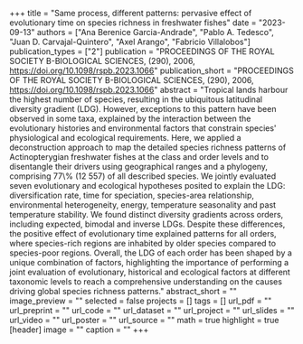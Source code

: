 +++
title = "Same process, different patterns: pervasive effect of evolutionary time on species richness in freshwater fishes"
date = "2023-09-13"
authors = ["Ana Berenice Garcia-Andrade", "Pablo A. Tedesco", "Juan D. Carvajal-Quintero", "Axel Arango", "Fabricio Villalobos"]
publication_types = ["2"]
publication = "PROCEEDINGS OF THE ROYAL SOCIETY B-BIOLOGICAL SCIENCES, (290), 2006, https://doi.org/10.1098/rspb.2023.1066"
publication_short = "PROCEEDINGS OF THE ROYAL SOCIETY B-BIOLOGICAL SCIENCES, (290), 2006, https://doi.org/10.1098/rspb.2023.1066"
abstract = "Tropical lands harbour the highest number of species, resulting in the ubiquitous latitudinal diversity gradient (LDG). However, exceptions to this pattern have been observed in some taxa, explained by the interaction between the evolutionary histories and environmental factors that constrain species' physiological and ecological requirements. Here, we applied a deconstruction approach to map the detailed species richness patterns of Actinopterygian freshwater fishes at the class and order levels and to disentangle their drivers using geographical ranges and a phylogeny, comprising 77\\% (12 557) of all described species. We jointly evaluated seven evolutionary and ecological hypotheses posited to explain the LDG: diversification rate, time for speciation, species-area relationship, environmental heterogeneity, energy, temperature seasonality and past temperature stability. We found distinct diversity gradients across orders, including expected, bimodal and inverse LDGs. Despite these differences, the positive effect of evolutionary time explained patterns for all orders, where species-rich regions are inhabited by older species compared to species-poor regions. Overall, the LDG of each order has been shaped by a unique combination of factors, highlighting the importance of performing a joint evaluation of evolutionary, historical and ecological factors at different taxonomic levels to reach a comprehensive understanding on the causes driving global species richness patterns."
abstract_short = ""
image_preview = ""
selected = false
projects = []
tags = []
url_pdf = ""
url_preprint = ""
url_code = ""
url_dataset = ""
url_project = ""
url_slides = ""
url_video = ""
url_poster = ""
url_source = ""
math = true
highlight = true
[header]
image = ""
caption = ""
+++

